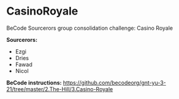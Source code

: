 # CasinoRoyale
BeCode Sourcerors group consolidation challenge: Casino Royale

**Sourcerors:**
 * Ezgi
 * Dries
 * Fawad
 * Nicol

**BeCode instructions:** https://github.com/becodeorg/gnt-yu-3-21/tree/master/2.The-Hill/3.Casino-Royale
